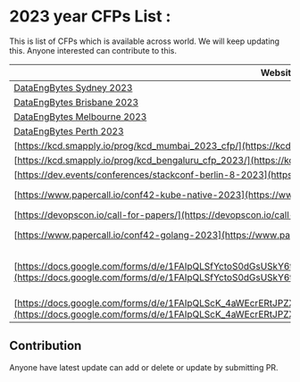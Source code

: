 # 2023 year CFPs List : 
This is list of CFPs which is available across world. We will keep updating this. Anyone interested can contribute to this. 

| Website                                                                                                                                                                                                            |End date  | Status  | Event Date | Website                                                                                                            |
| ------------------------------------------------------------------------------------------------------------------------------------------------------------------------------------------------------------------ | --------- | ------- | ---------- | ------------------------------------------------------------------------------------------------------------------ |
| [DataEngBytes Sydney 2023](https://sessionize.com/dataengbytes-syd-2023/)                                                                                                               | 31/5/2023 | Open    |    25/8/2023        |   [dataengconf.com.au](https://dataengconf.com.au)                                                                                                          |
| [DataEngBytes Brisbane 2023](https://sessionize.com/dataengbytes-bri-2023/)                                                                                                               | 31/5/2023 | Open    |    29/8/2023        |   [dataengconf.com.au](https://dataengconf.com.au)                                                                                                          |
| [DataEngBytes Melbourne 2023](https://sessionize.com/dataengbytes-mel-2023/)                                                                                                               | 31/5/2023 | Open    |    31/8/2023        |   [dataengconf.com.au](https://dataengconf.com.au)                                                                                                          |
| [DataEngBytes Perth 2023](https://sessionize.com/dataengbytes-per-2023/)                                                                                                               | 31/5/2023 | Open    |    22/8/2023        |   [dataengconf.com.au](https://dataengconf.com.au)                                                                                                          |
| [https://kcd.smapply.io/prog/kcd_mumbai_2023_cfp/](https://kcd.smapply.io/prog/kcd_mumbai_2023_cfp/)                                                                                                               | 16/4/2023 | Open    |            |                                                                                                                    |
| [https://kcd.smapply.io/prog/kcd_bengaluru_cfp_2023/](https://kcd.smapply.io/prog/kcd_bengaluru_cfp_2023/)                                                                                                         | 21/4/2023 | Open    |            |                                                                                                                    |
| [https://dev.events/conferences/stackconf-berlin-8-2023](https://dev.events/conferences/stackconf-berlin-8-2023)                                                                                                   | 31/5/2023 | Open    |            |                                                                                                                    |
| [https://www.papercall.io/conf42-kube-native-2023](https://www.papercall.io/conf42-kube-native-2023)                                                                                                               | 28/8/2023 | Open    | 28/09/2023 | [https://www.conf42.com/kubenative2023](https://www.conf42.com/kubenative2023)                                     |
| [https://devopscon.io/call-for-papers/](https://devopscon.io/call-for-papers/)                                                                                                                                     | 29/3/2023 | Open    | 25/09/2023 |                                                                                                                    |
| [https://www.papercall.io/conf42-golang-2023](https://www.papercall.io/conf42-golang-2023)                                                                                                                         | 20/3/2023 | Expired | 20/04/2023 | [https://www.conf42.com/golang2023](https://www.conf42.com/golang2023)                                             |
| [https://docs.google.com/forms/d/e/1FAIpQLSfYctoS0dGsUSkY6tV6n4mzPsFDbdjjE9BDM6twfsdxPtQUtg/viewform](https://docs.google.com/forms/d/e/1FAIpQLSfYctoS0dGsUSkY6tV6n4mzPsFDbdjjE9BDM6twfsdxPtQUtg/viewform)         | 10/4/2023 | Open    | 17/05/2023 | [https://devopsdays.org/events/2022-kyiv-spring/welcome/](https://devopsdays.org/events/2022-kyiv-spring/welcome/) |
| [https://docs.google.com/forms/d/e/1FAIpQLScK_4aWEcrERtJPZX9kaA9cUlMdFYVp0xX55r8poVCavdTW2Q/formResponse](https://docs.google.com/forms/d/e/1FAIpQLScK_4aWEcrERtJPZX9kaA9cUlMdFYVp0xX55r8poVCavdTW2Q/formResponse) | 25/4/2023 | Open    | 02/06/2023 | [https://www.jsconf.in/](https://www.jsconf.in/)                                                                   |

## Contribution 
Anyone have latest update can add or delete or update by submitting PR. 
